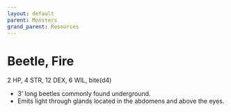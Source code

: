 ```yaml
---
layout: default
parent: Monsters
grand_parent: Resources
---
```


# Beetle, Fire

2 HP, 4 STR, 12 DEX, 6 WIL, bite(d4)

- 3’ long beetles commonly found underground.
- Emits light through glands located in the abdomens and above the eyes.


